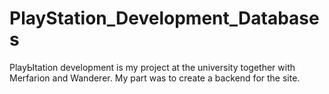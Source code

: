 # PlayStation_Development_Databases
PlayЫtation development is my project at the university together with Merfarion and Wanderer. My part was to create a backend for the site.
